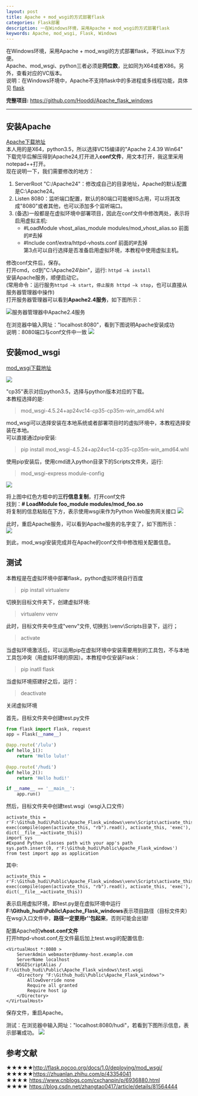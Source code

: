 ```yaml
---
layout: post
title: Apache + mod_wsgi的方式部署flask
categories: Flask部署
description: 一在Windows环境，采用Apache + mod_wsgi的方式部署flask
keywords: Apache, mod_wsgi, Flask, Windows
---
```


在Windows环境，采用Apache + mod_wsgi的方式部署flask，不如Linux下方便。    
Apache、mod_wsgi、python三者必须是**同位数**，比如同为X64或者X86。另外，查看对应的VC版本。  
说明：在Windows环境中，Apache不支持flask中的多进程或多线程功能，具体见 [flask](http://flask.pocoo.org/docs/1.0/deploying/mod_wsgi/)  

**完整项目:** <https://github.com/Hooddi/Apache_flask_windows>  

****
## 安装Apache
[Apache下载地址](https://www.apachelounge.com/download/)  
本人用的是X64，python3.5，所以选择VC15编译的"Apache 2.4.39 Win64"  
下载完毕后解压得到Apache24,打开进入**conf文件**，用文本打开，我这里采用notepad++打开。  
现在说明一下，我们需要修改的地方：  
1. ServerRoot "C:/Apache24"：修改成自己的目录地址，Apache的默认配置是C:\Apache24。  
2. Listen 8080：监听端口配置，默认的80端口可能被IIS占用，可以将其改成"8080"或者其他，也可以添加多个监听端口。  
3. (备选)一般都是在虚拟环境中部署项目，因此在conf文件中修改两处，表示将启用虚拟主机:  
	* #LoadModule vhost_alias_module modules/mod_vhost_alias.so  前面的#去掉
	* #Include conf/extra/httpd-vhosts.conf 前面的#去掉  
第3点可以自行选择是否准备启用虚拟环境，本教程中使用虚拟主机。

修改conf文件后，保存。   
打开cmd，cd到"C:\Apache24\bin"，运行: ```httpd –k install```  
安装Apache服务，顺便启动它。  
(常用命令：运行服务```httpd –k start```，```停止服务 httpd –k stop```，也可以直接从服务器管理器中操作)  
打开服务器管理器可以看到**Apache2.4服务**，如下图所示：
 
![](https://ws1.sinaimg.cn/large/005v4RA1ly1g29grijjq5j30ma09x75d.jpg "服务器管理器中Apache2.4服务")

在浏览器中输入网址："localhost:8080"，看到下图说明Apache安装成功  
说明：8080端口与conf文件中一致 
![](https://ws1.sinaimg.cn/large/005v4RA1ly1g2a9upnwtsj30l5053mxg.jpg)

## 安装mod_wsgi
[mod_wsgi下载地址](https://www.lfd.uci.edu/~gohlke/pythonlibs/#mod_wsgi?tdsourcetag=s_pctim_aiomsg)

![](https://ws1.sinaimg.cn/large/005v4RA1ly1g2aa2t2y02j30q507rq3q.jpg)

"cp35"表示对应python3.5，选择与python版本对应的下载。  
本教程选择的是:
>mod_wsgi-4.5.24+ap24vc14-cp35-cp35m-win_amd64.whl  

mod_wsgi可以选择安装在本地系统或者部署项目时的虚拟环境中，本教程选择安装在本地。  
可以直接通过pip安装:
>pip install mod_wsgi-4.5.24+ap24vc14-cp35-cp35m-win_amd64.whl

使用pip安装后，使用cmd进入python目录下的Scripts文件夹，运行:
>mod_wsgi-express module-config

![](https://ws1.sinaimg.cn/large/005v4RA1ly1g2aau8twvej30r70630ss.jpg)

将上图中红色方框中的**三行信息复制**，打开conf文件  
找到：**# LoadModule foo_module modules/mod_foo.so**  
将复制的信息粘贴在下方，表示使用wsgi来作为Python Web服务网关接口
![](https://ws1.sinaimg.cn/large/005v4RA1ly1g2ab0l6156j30xz06zq36.jpg)

此时，重启Apache服务，可以看到Apache服务的名字变了，如下图所示：  
![](https://ws1.sinaimg.cn/large/005v4RA1ly1g2ab44jxqfj30d209bt8v.jpg)

到此，mod_wsgi安装完成并在Apache的conf文件中修改相关配置信息。 
## 测试
本教程是在虚拟环境中部署flask，python虚拟环境自行百度
>pip install virtualenv
 
切换到目标文件夹下，创建虚拟环境:
>virtualenv venv

此时，目标文件夹中生成"venv"文件, 切换到.\venv\Scripts目录下，运行；
>activate

当虚拟环境激活后，可以运用pip在虚拟环境中安装需要用到的工具包，不与本地工具包冲突（用虚拟环境的原因）。本教程中仅安装Flask：  
>pip inatll flask

当虚拟环境搭建好之后，运行：  
>deactivate

关闭虚拟环境

首先，目标文件夹中创建test.py文件
```python
from flask import Flask, request
app = Flask(__name__)

@app.route('/lulu')
def hello_1():
	return 'Hello lulu!'
	
@app.route('/hudi')
def hello_2():
	return 'Hello hudi!'

if __name__ == '__main__':
	app.run()
```  
然后，目标文件夹中创建test.wsgi（wsgi入口文件）  
```
activate_this = r'F:\Github_hudi\Public\Apache_Flask_windows\venv\Scripts\activate_this.py'
exec(compile(open(activate_this, "rb").read(), activate_this, 'exec'), dict(__file__=activate_this))
import sys
#Expand Python classes path with your app's path
sys.path.insert(0, r'F:\Github_hudi\Public\Apache_Flask_windows')
from test import app as application
```  
其中:
```
activate_this = r'F:\Github_hudi\Public\Apache_Flask_windows\venv\Scripts\activate_this.py'
exec(compile(open(activate_this, "rb").read(), activate_this, 'exec'), dict(__file__=activate_this))
```  
表示启用虚拟环境，即test.py是在虚拟环境中运行  
**F:\Github_hudi\Public\Apache_Flask_windows**表示项目路径（目标文件夹）  
在wsgi入口文件中，**路径一定要用r''包起来**，否则可能会出错!

配置Apache的**vhost.conf文件**  
打开httpd-vhost.conf,在文件最后加上test.wsgi的配置信息:
```
<VirtualHost *:8080 >
	ServerAdmin webmaster@dummy-host.example.com
	ServerName localhost
	WSGIScriptAlias / F:\Github_hudi\Public\Apache_Flask_windows\test.wsgi 	
	<Directory "F:\Github_hudi\Public\Apache_Flask_windows">
		AllowOverride none
		Require all granted
		Require host ip
	</Directory>
</VirtualHost>
```  
保存文件，重启Apache。

测试：在浏览器中输入网址："localhost:8080/hudi"，若看到下图所示信息，表示部署成功。
![](https://ws1.sinaimg.cn/large/005v4RA1ly1g2ad87erdtj30qm0693yt.jpg)

## 参考文献
★★★★★<http://flask.pocoo.org/docs/1.0/deploying/mod_wsgi/>  
★★★★★<https://zhuanlan.zhihu.com/p/43354041>   
★★★★ <https://www.cnblogs.com/cxchanpin/p/6936880.html>  
★★★★ <https://blog.csdn.net/zhangtao0417/article/details/81564444>  
